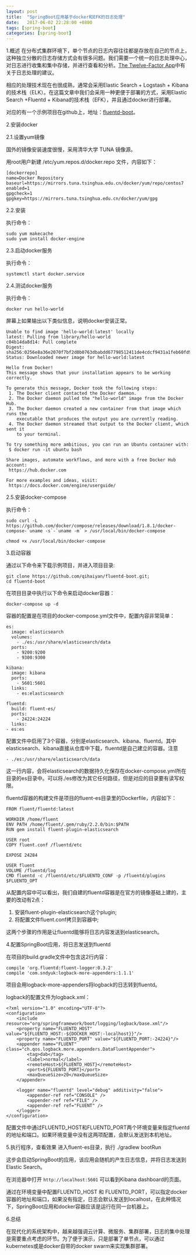 ```yaml
---
layout: post
title:  "SpringBoot应用基于docker和EFK的日志处理"
date:   2017-06-02 22:28:00 +0800
tags: [spring-boot]
categories: [spring-boot]
---
```


1.概述
在分布式集群环境下，单个节点的日志内容往往都是存放在自己的节点上，这种独立分散的日志存储方式会有很多问题。我们需要一个统一的日志处理中心，对日志进行收集和集中存储，并进行查看和分析。[The Twelve-Factor App](https://12factor.net/zh_cn/logs)中有关于日志处理的建议。

相应的处理技术现在也很成熟，通常会采用Elastic Search + Logstash + Kibana的技术栈（ELK）。在这篇文章中我们会采用一种更便于部署的方式，采用Elastic Search +Fluentd + Kibana的技术栈（EFK），并且通过docker进行部署。

对应的有一个示例项目在github上，地址：[fluentd-boot](https://github.com/qihaiyan/fluentd-boot)。

<!-- more -->

2.安装docker

2.1.设置yum镜像

国外的镜像安装速度很慢，采用清华大学 TUNA 镜像源。

用root用户新建 /etc/yum.repos.d/docker.repo 文件，内容如下：

    [dockerrepo]
    name=Docker Repository
    baseurl=https://mirrors.tuna.tsinghua.edu.cn/docker/yum/repo/centos7
    enabled=1
    gpgcheck=1
    gpgkey=https://mirrors.tuna.tsinghua.edu.cn/docker/yum/gpg

2.2.安装

执行命令：

    sudo yum makecache
    sudo yum install docker-engine

2.3.启动docker服务

执行命令：

    systemctl start docker.service

2.4.测试docker服务

执行命令：

    docker run hello-world

屏幕上如果输出以下类似信息，说明docker安装正常。

    Unable to find image 'hello-world:latest' locally
    latest: Pulling from library/hello-world
    c04b14da8d14: Pull complete 
    Digest: sha256:0256e8a36e2070f7bf2d0b0763dbabdd67798512411de4cdcf9431a1feb60fd9
    Status: Downloaded newer image for hello-world:latest
    
    Hello from Docker!
    This message shows that your installation appears to be working correctly.
    
    To generate this message, Docker took the following steps:
     1. The Docker client contacted the Docker daemon.
     2. The Docker daemon pulled the "hello-world" image from the Docker Hub.
     3. The Docker daemon created a new container from that image which runs the
        executable that produces the output you are currently reading.
     4. The Docker daemon streamed that output to the Docker client, which sent it
        to your terminal.
    
    To try something more ambitious, you can run an Ubuntu container with:
     $ docker run -it ubuntu bash
    
    Share images, automate workflows, and more with a free Docker Hub account:
     https://hub.docker.com
    
    For more examples and ideas, visit:
     https://docs.docker.com/engine/userguide/

2.5.安装docker-compose

执行命令：

    sudo curl -L https://github.com/docker/compose/releases/download/1.8.1/docker-compose-`uname -s`-`uname -m` > /usr/local/bin/docker-compose

    chmod +x /usr/local/bin/docker-compose

3.启动容器

通过以下命令来下载示例项目，并进入项目目录:

    git clone https://github.com/qihaiyan/fluentd-boot.git;
    cd fluentd-boot

在项目目录中执行以下命令来启动docker容器：

    docker-compose up -d

容器的配置是在项目的docker-compose.yml文件中，配置内容非常简单：

    es:
      image: elasticsearch
      volumes:
        - ./es:/usr/share/elasticsearch/data
      ports:
        - 9200:9200
        - 9300:9300
    
    kibana:
      image: kibana
      ports:
        - 5601:5601
      links:
        - es:elasticsearch
    
    fluentd:
      build: fluent-es/
      ports:
        - 24224:24224
      links:
    - es:es

配置文件中启用了3个容器，分别是elasticsearch、kibana、fluentd。其中elasticsearch、kibana直接从仓库中下载，fluentd是自己建立的容器。注意

    - ./es:/usr/share/elasticsearch/data

这一行内容，会将elasticsearch的数据持久化保存在docker-compose.yml所在目录的es目录中。可以将./es修改为其它任何路径，但是对应的目录要有读写权限。

fluentd容器的构建文件是项目的fluent-es目录里的Dockerfile，内容如下：

    FROM fluent/fluentd:latest
    
    WORKDIR /home/fluent
    ENV PATH /home/fluent/.gem/ruby/2.2.0/bin:$PATH
    RUN gem install fluent-plugin-elasticsearch
    
    USER root
    COPY fluent.conf /fluentd/etc
    
    EXPOSE 24284
    
    USER fluent
    VOLUME /fluentd/log
    CMD fluentd -c /fluentd/etc/$FLUENTD_CONF -p /fluentd/plugins $FLUENTD_OPT

从配置内容中可以看出，我们自建的fluentd容器是在官方的镜像基础上建的，主要的改动有2点：

1. 安装fluent-plugin-elasticsearch这个plugin;
2. 将配置文件fluent.conf拷贝到容器中;

这两个步骤的作用是让fluentd能够将日志内容发送到elasticsearch。

4.配置SpringBoot应用，将日志发送到fluentd

在项目的build.gradle文件中包含这2行内容：

    compile 'org.fluentd:fluent-logger:0.3.2'
    compile 'com.sndyuk:logback-more-appenders:1.1.1'

项目会用logback-more-appenders将logback的日志转到fluentd。

logback的配置文件为logback.xml：

    <?xml version="1.0" encoding="UTF-8"?>
    <configuration>
        <include resource="org/springframework/boot/logging/logback/base.xml"/>
        <property name="FLUENTD_HOST" value="${FLUENTD_HOST:-${DOCKER_HOST:-localhost}}"/>
        <property name="FLUENTD_PORT" value="${FLUENTD_PORT:-24224}"/>
        <appender name="FLUENT" class="ch.qos.logback.more.appenders.DataFluentAppender">
            <tag>dab</tag>
            <label>normal</label>
            <remoteHost>${FLUENTD_HOST}</remoteHost>
            <port>${FLUENTD_PORT}</port>
            <maxQueueSize>20</maxQueueSize>
        </appender>
    
        <logger name="fluentd" level="debug" additivity="false">
            <appender-ref ref="CONSOLE" />
            <appender-ref ref="FILE" />
            <appender-ref ref="FLUENT" />
        </logger>
    </configuration>

配置文件中通过FLUENTD_HOST和FLUENTD_PORT两个环境变量来指定fluentd的地址和端口。如果环境变量中没有这两项配置，会默认发送到本机地址。

5.执行程序，查看效果
进入fluent-es目录，执行 ./gradlew bootRun

这步会启动SpringBoot的应用，该应用会随机的产生日志信息，并将日志发送到Elastic Search。
 
在浏览器中打开 `http://localhost:5601`  可以看到Kibana dashboard的页面。

通过在环境变量中配置FLUENTD_HOST 和 FLUENTD_PORT，可以指定docker容器的地址和端口，如果没有指定，日志会默认发送到localhost，在此种情况下，SpringBoot应用和docker容器应该是运行在同一台机器上。

6.总结

在现代化的系统架构中，越来越强调云计算、微服务、集群部署，日志的集中处理是需要重点考虑的环节。为了便于演示，只是部署了单节点，可以通过kubernetes或是docker自带的docker swarm来实现集群部署。

